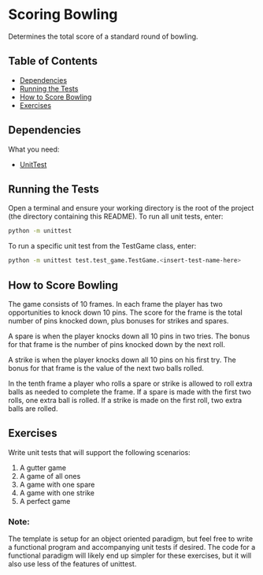 # Scoring Bowling
Determines the total score of a standard round of bowling.

## Table of Contents

* [Dependencies](#dependencies)
* [Running the Tests](#running-the-tests)
* [How to Score Bowling](#how-to-score-bowling)
* [Exercises](#exercises)

## Dependencies
What you need:
* [UnitTest](https://docs.python.org/3/library/unittest.html)

## Running the Tests
Open a terminal and ensure your working directory is the root of the project (the directory containing this README). To run all unit tests, enter:

```bash
python -m unittest 
```

To run a specific unit test from the TestGame class, enter:

```bash
python -m unittest test.test_game.TestGame.<insert-test-name-here>
```


## How to Score Bowling
The game consists of 10 frames.  In each frame the player has
two opportunities to knock down 10 pins.  The score for the frame is the total
number of pins knocked down, plus bonuses for strikes and spares.

A spare is when the player knocks down all 10 pins in two tries.  The bonus for
that frame is the number of pins knocked down by the next roll.

A strike is when the player knocks down all 10 pins on his first try.  The bonus
for that frame is the value of the next two balls rolled.

In the tenth frame a player who rolls a spare or strike is allowed to roll extra
balls as needed to complete the frame.  If a spare is made with the first two rolls,
one extra ball is rolled. If a strike is made on the first roll, two extra balls are 
rolled. 


## Exercises
Write unit tests that will support the following scenarios:  
1. A gutter game
2. A game of all ones
3. A game with one spare
4. A game with one strike
5. A perfect game

### Note:
 The template is setup for an object oriented paradigm, but feel free to write a functional program and accompanying unit tests if desired. The code for a functional paradigm will likely end up simpler for these exercises, but it will also use less of the features of unittest. 
